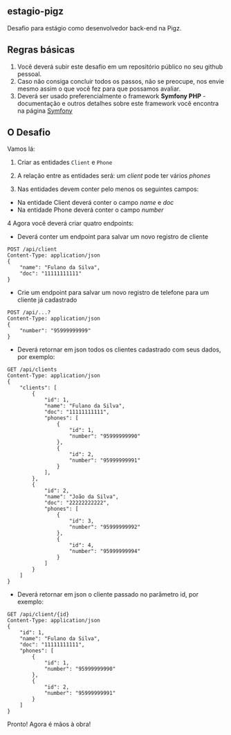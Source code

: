 ## estagio-pigz
Desafio para estágio como desenvolvedor back-end na Pigz. 

## Regras básicas
1. Você deverá subir este desafio em um repositório público no seu github pessoal.
2. Caso não consiga concluir todos os passos, não se preocupe, nos envie mesmo assim o que você fez para que possamos avaliar.
3. Deverá ser usado preferencialmente o framework **Symfony PHP** - documentação e outros detalhes sobre este framework você encontra na página <a href="http://symfony.com" target="_blank">Symfony</a>

## O Desafio

Vamos lá:
1. Criar as entidades `Client` e `Phone`
2. A relação entre as entidades será: um *client* pode ter vários *phones*

3. Nas entidades devem conter pelo menos os seguintes campos:
- Na entidade Client deverá conter o campo *name* e *doc*
- Na entidade Phone deverá conter o campo *number*

4 Agora você deverá criar quatro endpoints:

- Deverá conter um endpoint para salvar um novo registro de cliente

```http
POST /api/client
Content-Type: application/json
{
    "name": "Fulano da Silva",
    "doc": "11111111111"
}
```

- Crie um endpoint para salvar um novo registro de telefone para um cliente já cadastrado

```http
POST /api/...?
Content-Type: application/json
{
    "number": "95999999999"
}
```

- Deverá retornar em json todos os clientes cadastrado com seus dados, por exemplo:

```http
GET /api/clients
Content-Type: application/json
{
    "clients": [    
        {
            "id": 1,
            "name": "Fulano da Silva",
            "doc": "11111111111",
            "phones": [
                {
                    "id": 1,
                    "number": "95999999990"
                },
                {
                    "id": 2,
                    "number": "95999999991"
                }
            ],
        },
        {
            "id": 2,
            "name": "João da Silva",
            "doc": "22222222222",
            "phones": [
                {
                    "id": 3,
                    "number": "95999999992"
                },
                {
                    "id": 4,
                    "number": "95999999994"
                }
            ]
        }
    ]
}
```

- Deverá retornar em json o cliente passado no parâmetro id, por exemplo:

```http
GET /api/client/{id}
Content-Type: application/json
{
    "id": 1,
    "name": "Fulano da Silva",
    "doc": "11111111111",
    "phones": [
        {
            "id": 1,
            "number": "95999999990"
        },
        {
            "id": 2,
            "number": "95999999991"
        }
    ]
}
```


Pronto! Agora é mãos à obra!


